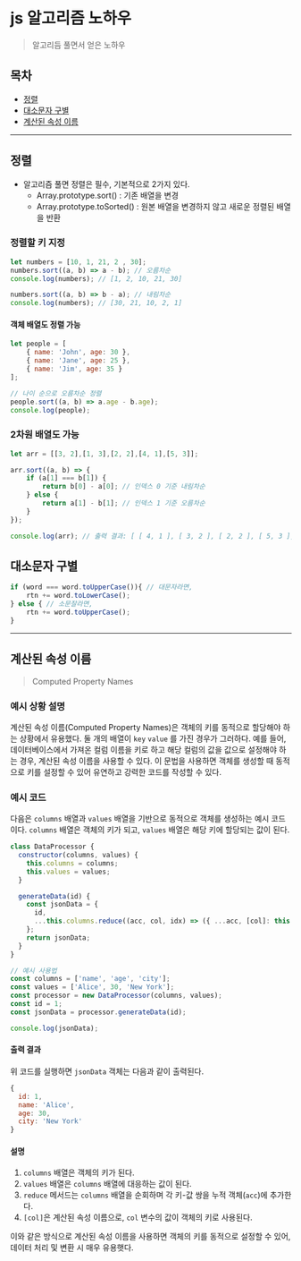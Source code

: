# js 알고리즘 노하우
> 알고리듬 풀면서 얻은 노하우

## 목차

- [정렬](#정렬) 
- [대소문자 구별](#대소문자-구별)
- [계산된 속성 이름](#계산된-속성-이름)
  
--- 


## 정렬

- 알고리즘 풀면 정렬은 필수, 기본적으로 2가지 있다.
  - Array.prototype.sort() : 기존 배열을 변경
  - Array.prototype.toSorted() : 원본 배열을 변경하지 않고 새로운 정렬된 배열을 반환

### 정렬할 키 지정

``` js
let numbers = [10, 1, 21, 2 , 30];
numbers.sort((a, b) => a - b); // 오름차순
console.log(numbers); // [1, 2, 10, 21, 30]

numbers.sort((a, b) => b - a); // 내림차순
console.log(numbers); // [30, 21, 10, 2, 1]
```

#### 객체 배열도 정렬 가능
```js
let people = [
    { name: 'John', age: 30 },
    { name: 'Jane', age: 25 },
    { name: 'Jim', age: 35 }
];

// 나이 순으로 오름차순 정렬
people.sort((a, b) => a.age - b.age);
console.log(people);
```

### 2차원 배열도 가능
``` js
let arr = [[3, 2],[1, 3],[2, 2],[4, 1],[5, 3]];

arr.sort((a, b) => {
    if (a[1] === b[1]) {
        return b[0] - a[0]; // 인덱스 0 기준 내림차순
    } else {
        return a[1] - b[1]; // 인덱스 1 기준 오름차순
    }
});

console.log(arr); // 출력 결과: [ [ 4, 1 ], [ 3, 2 ], [ 2, 2 ], [ 5, 3 ], [ 1, 3 ] ]
```

## 대소문자 구별
``` js
if (word === word.toUpperCase()){ // 대문자라면,
    rtn += word.toLowerCase();
} else { // 소문잘라면,
    rtn += word.toUpperCase();
}
```

---

## 계산된 속성 이름 
> Computed Property Names

### 예시 상황 설명

계산된 속성 이름(Computed Property Names)은 객체의 키를 동적으로 할당해야 하는 상황에서 유용했다. 둘 개의 배열이 `key` `value` 를 가진 경우가 그러하다. 예를 들어, 데이터베이스에서 가져온 컬럼 이름을 키로 하고 해당 컬럼의 값을 값으로 설정해야 하는 경우, 계산된 속성 이름을 사용할 수 있다. 이 문법을 사용하면 객체를 생성할 때 동적으로 키를 설정할 수 있어 유연하고 강력한 코드를 작성할 수 있다.

### 예시 코드

다음은 `columns` 배열과 `values` 배열을 기반으로 동적으로 객체를 생성하는 예시 코드이다. `columns` 배열은 객체의 키가 되고, `values` 배열은 해당 키에 할당되는 값이 된다.

```javascript
class DataProcessor {
  constructor(columns, values) {
    this.columns = columns;
    this.values = values;
  }

  generateData(id) {
    const jsonData = {
      id,
      ...this.columns.reduce((acc, col, idx) => ({ ...acc, [col]: this.values[idx] }), {})
    };
    return jsonData;
  }
}

// 예시 사용법
const columns = ['name', 'age', 'city'];
const values = ['Alice', 30, 'New York'];
const processor = new DataProcessor(columns, values);
const id = 1;
const jsonData = processor.generateData(id);

console.log(jsonData);
```

#### 출력 결과

위 코드를 실행하면 `jsonData` 객체는 다음과 같이 출력된다.

```javascript
{
  id: 1,
  name: 'Alice',
  age: 30,
  city: 'New York'
}
```

#### 설명

1. `columns` 배열은 객체의 키가 된다.
2. `values` 배열은 `columns` 배열에 대응하는 값이 된다.
3. `reduce` 메서드는 `columns` 배열을 순회하며 각 키-값 쌍을 누적 객체(`acc`)에 추가한다.
4. `[col]`은 계산된 속성 이름으로, `col` 변수의 값이 객체의 키로 사용된다.

이와 같은 방식으로 계산된 속성 이름을 사용하면 객체의 키를 동적으로 설정할 수 있어, 데이터 처리 및 변환 시 매우 유용햇다.
